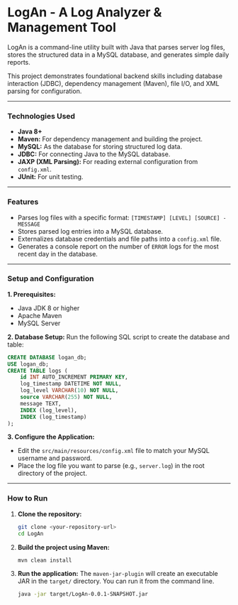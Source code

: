 # LogAn - A Log Analyzer & Management Tool

LogAn is a command-line utility built with Java that parses server log files, stores the structured data in a MySQL database, and generates simple daily reports.

This project demonstrates foundational backend skills including database interaction (JDBC), dependency management (Maven), file I/O, and XML parsing for configuration.

---

### Technologies Used
- **Java 8+**
- **Maven:** For dependency management and building the project.
- **MySQL:** As the database for storing structured log data.
- **JDBC:** For connecting Java to the MySQL database.
- **JAXP (XML Parsing):** For reading external configuration from `config.xml`.
- **JUnit:** For unit testing.

---

### Features
- Parses log files with a specific format: `[TIMESTAMP] [LEVEL] [SOURCE] - MESSAGE`
- Stores parsed log entries into a MySQL database.
- Externalizes database credentials and file paths into a `config.xml` file.
- Generates a console report on the number of `ERROR` logs for the most recent day in the database.

---

### Setup and Configuration

**1. Prerequisites:**
- Java JDK 8 or higher
- Apache Maven
- MySQL Server

**2. Database Setup:**
Run the following SQL script to create the database and table:
```sql
CREATE DATABASE logan_db;
USE logan_db;
CREATE TABLE logs (
    id INT AUTO_INCREMENT PRIMARY KEY,
    log_timestamp DATETIME NOT NULL,
    log_level VARCHAR(10) NOT NULL,
    source VARCHAR(255) NOT NULL,
    message TEXT,
    INDEX (log_level),
    INDEX (log_timestamp)
);
```

**3. Configure the Application:**
- Edit the `src/main/resources/config.xml` file to match your MySQL username and password.
- Place the log file you want to parse (e.g., `server.log`) in the root directory of the project.

---

### How to Run

1.  **Clone the repository:**
    ```bash
    git clone <your-repository-url>
    cd LogAn
    ```
2.  **Build the project using Maven:**
    ```bash
    mvn clean install
    ```
3.  **Run the application:**
    The `maven-jar-plugin` will create an executable JAR in the `target/` directory. You can run it from the command line.
    ```bash
    java -jar target/LogAn-0.0.1-SNAPSHOT.jar
    ```